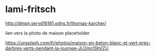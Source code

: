 # lami-fritsch

http://dmpn.servd16161.odns.fr/thomas-karcher/

lien vers la photo de maison placeholder

https://unsplash.com/fr/photos/maison-en-beton-blanc-et-vert-pres-darbres-verts-pendant-la-journee-JLOmcIShVZU
